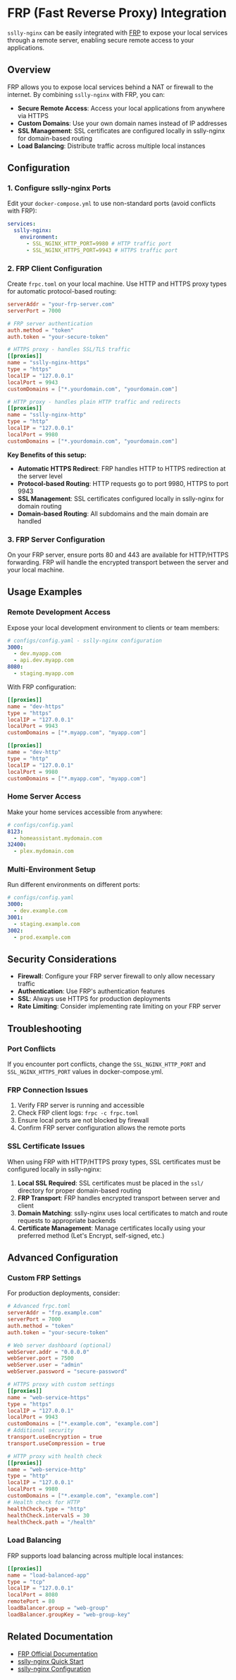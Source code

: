 # FRP (Fast Reverse Proxy) Integration

`sslly-nginx` can be easily integrated with [FRP](https://github.com/fatedier/frp) to expose your local services through a remote server, enabling secure remote access to your applications.

## Overview

FRP allows you to expose local services behind a NAT or firewall to the internet. By combining `sslly-nginx` with FRP, you can:

- **Secure Remote Access**: Access your local applications from anywhere via HTTPS
- **Custom Domains**: Use your own domain names instead of IP addresses
- **SSL Management**: SSL certificates are configured locally in sslly-nginx for domain-based routing
- **Load Balancing**: Distribute traffic across multiple local instances

## Configuration

### 1. Configure sslly-nginx Ports

Edit your `docker-compose.yml` to use non-standard ports (avoid conflicts with FRP):

```yaml
services:
  sslly-nginx:
    environment:
      - SSL_NGINX_HTTP_PORT=9980 # HTTP traffic port
      - SSL_NGINX_HTTPS_PORT=9943 # HTTPS traffic port
```

### 2. FRP Client Configuration

Create `frpc.toml` on your local machine. Use HTTP and HTTPS proxy types for automatic protocol-based routing:

```toml
serverAddr = "your-frp-server.com"
serverPort = 7000

# FRP server authentication
auth.method = "token"
auth.token = "your-secure-token"

# HTTPS proxy - handles SSL/TLS traffic
[[proxies]]
name = "sslly-nginx-https"
type = "https"
localIP = "127.0.0.1"
localPort = 9943
customDomains = ["*.yourdomain.com", "yourdomain.com"]

# HTTP proxy - handles plain HTTP traffic and redirects
[[proxies]]
name = "sslly-nginx-http"
type = "http"
localIP = "127.0.0.1"
localPort = 9980
customDomains = ["*.yourdomain.com", "yourdomain.com"]
```

**Key Benefits of this setup:**

- **Automatic HTTPS Redirect**: FRP handles HTTP to HTTPS redirection at the server level
- **Protocol-based Routing**: HTTP requests go to port 9980, HTTPS to port 9943
- **SSL Management**: SSL certificates configured locally in sslly-nginx for domain routing
- **Domain-based Routing**: All subdomains and the main domain are handled

### 3. FRP Server Configuration

On your FRP server, ensure ports 80 and 443 are available for HTTP/HTTPS forwarding. FRP will handle the encrypted transport between the server and your local machine.

## Usage Examples

### Remote Development Access

Expose your local development environment to clients or team members:

```yaml
# configs/config.yaml - sslly-nginx configuration
3000:
  - dev.myapp.com
  - api.dev.myapp.com
8080:
  - staging.myapp.com
```

With FRP configuration:

```toml
[[proxies]]
name = "dev-https"
type = "https"
localIP = "127.0.0.1"
localPort = 9943
customDomains = ["*.myapp.com", "myapp.com"]

[[proxies]]
name = "dev-http"
type = "http"
localIP = "127.0.0.1"
localPort = 9980
customDomains = ["*.myapp.com", "myapp.com"]
```

### Home Server Access

Make your home services accessible from anywhere:

```yaml
# configs/config.yaml
8123:
  - homeassistant.mydomain.com
32400:
  - plex.mydomain.com
```

### Multi-Environment Setup

Run different environments on different ports:

```yaml
# configs/config.yaml
3000:
  - dev.example.com
3001:
  - staging.example.com
3002:
  - prod.example.com
```

## Security Considerations

- **Firewall**: Configure your FRP server firewall to only allow necessary traffic
- **Authentication**: Use FRP's authentication features
- **SSL**: Always use HTTPS for production deployments
- **Rate Limiting**: Consider implementing rate limiting on your FRP server

## Troubleshooting

### Port Conflicts

If you encounter port conflicts, change the `SSL_NGINX_HTTP_PORT` and `SSL_NGINX_HTTPS_PORT` values in docker-compose.yml.

### FRP Connection Issues

1. Verify FRP server is running and accessible
2. Check FRP client logs: `frpc -c frpc.toml`
3. Ensure local ports are not blocked by firewall
4. Confirm FRP server configuration allows the remote ports

### SSL Certificate Issues

When using FRP with HTTP/HTTPS proxy types, SSL certificates must be configured locally in sslly-nginx:

1. **Local SSL Required**: SSL certificates must be placed in the `ssl/` directory for proper domain-based routing
2. **FRP Transport**: FRP handles encrypted transport between server and client
3. **Domain Matching**: sslly-nginx uses local certificates to match and route requests to appropriate backends
4. **Certificate Management**: Manage certificates locally using your preferred method (Let's Encrypt, self-signed, etc.)

## Advanced Configuration

### Custom FRP Settings

For production deployments, consider:

```toml
# Advanced frpc.toml
serverAddr = "frp.example.com"
serverPort = 7000
auth.method = "token"
auth.token = "your-secure-token"

# Web server dashboard (optional)
webServer.addr = "0.0.0.0"
webServer.port = 7500
webServer.user = "admin"
webServer.password = "secure-password"

# HTTPS proxy with custom settings
[[proxies]]
name = "web-service-https"
type = "https"
localIP = "127.0.0.1"
localPort = 9943
customDomains = ["*.example.com", "example.com"]
# Additional security
transport.useEncryption = true
transport.useCompression = true

# HTTP proxy with health check
[[proxies]]
name = "web-service-http"
type = "http"
localIP = "127.0.0.1"
localPort = 9980
customDomains = ["*.example.com", "example.com"]
# Health check for HTTP
healthCheck.type = "http"
healthCheck.intervalS = 30
healthCheck.path = "/health"
```

### Load Balancing

FRP supports load balancing across multiple local instances:

```toml
[[proxies]]
name = "load-balanced-app"
type = "tcp"
localIP = "127.0.0.1"
localPort = 8080
remotePort = 80
loadBalancer.group = "web-group"
loadBalancer.groupKey = "web-group-key"
```

## Related Documentation

- [FRP Official Documentation](https://github.com/fatedier/frp)
- [sslly-nginx Quick Start](quickstart.md)
- [sslly-nginx Configuration](https://github.com/hnrobert/sslly-nginx#configuration)
